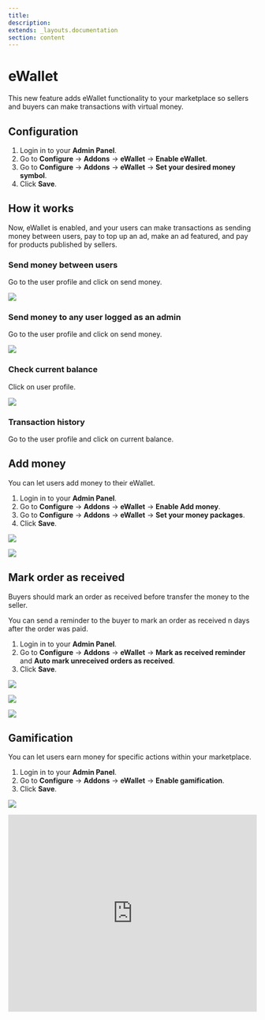 ```yaml
---
title:
description:
extends: _layouts.documentation
section: content
---
```


# eWallet

This new feature adds eWallet functionality to your marketplace so sellers and buyers can make transactions with virtual money.

## Configuration

1.  Login in to your **Admin Panel**.
2.  Go to  **Configure** -> **Addons** -> **eWallet**  ->  **Enable eWallet**.
3.  Go to  **Configure** -> **Addons** -> **eWallet**  ->  **Set your desired money symbol**.
4.  Click  **Save**.

## How it works

Now, eWallet is enabled, and your users can make transactions as sending money between users, pay to top up an ad, make an ad featured, and pay for products published by sellers.

### Send money between users

Go to the user profile and click on send money.

![](/assets/images/send-money.png)

### Send money to any user logged as an admin

Go to the user profile and click on send money.

![](/assets/images/send-money-admin.png)

### Check current balance

Click on user profile.

![](/assets/images/check-current-balance.png)

### Transaction history

Go to the user profile and click on current balance.

## Add money

You can let users add money to their eWallet.

1.  Login in to your **Admin Panel**.
2.  Go to  **Configure** -> **Addons** -> **eWallet**  ->  **Enable Add money**.
3.  Go to  **Configure** -> **Addons** -> **eWallet**  ->  **Set your money packages**.
4.  Click  **Save**.

![](/assets/images/add-money-1.png)

![](/assets/images/add-money-2.png)

## Mark order as received

Buyers should mark an order as received before transfer the money to the seller.

You can send a reminder to the buyer to mark an order as received n days after the order was paid.

1.  Login in to your **Admin Panel**.
2.  Go to  **Configure** -> **Addons** -> **eWallet**  ->  **Mark as received reminder** and **Auto mark unreceived orders as received**.
4.  Click  **Save**.

![](/assets/images/mark-as-received-1.png)

![](/assets/images/mark-as-received-2.png)

![](/assets/images/mark-as-received-3.png)

## Gamification

You can let users earn money for specific actions within your marketplace.

1.  Login in to your **Admin Panel**.
2.  Go to  **Configure** -> **Addons** -> **eWallet**  ->  **Enable gamification**.
4.  Click  **Save**.

![](/assets/images/gamification.png)


<iframe width="100%" height="400px" src="https://www.youtube.com/embed/ydMm3J3sZic" title="Yclas video" frameborder="0" allow="accelerometer; autoplay; clipboard-write; encrypted-media; gyroscope; picture-in-picture" allowfullscreen></iframe>
 
